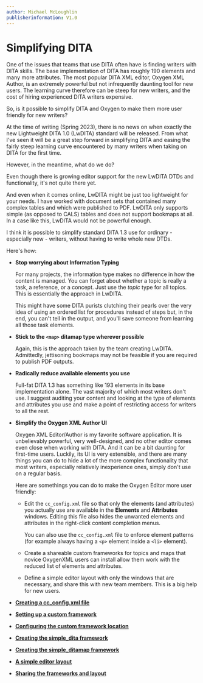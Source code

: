 ```yaml
---
author: Michael McLoughlin
publisherinformation: V1.0
---
```


# Simplifying DITA

One of the issues that teams that use DITA often have is finding writers with DITA skills. The base implementation of DITA has roughly 190 elements and many more attributes. The most popular DITA XML editor, Oxygen XML Author, is an extremely powerful but not infrequently daunting tool for new users. The learning curve therefore can be steep for new writers, and the cost of hiring experienced DITA writers expensive.

So, is it possible to simplify DITA and Oxygen to make them more user friendly for new writers?

At the time of writing \(Spring 2023\), there is no news on when exactly the new Lightweight DITA 1.0 \(LwDITA\) standard will be released. From what I've seen it will be a great step forward in simplifying DITA and easing the fairly steep learning curve encountered by many writers when taking on DITA for the first time.

However, in the meantime, what do we do?

Even though there is growing editor support for the new LwDITA DTDs and functionality, it's not quite there yet.

And even when it comes online, LwDITA might be just too lightweight for your needs. I have worked with document sets that contained many complex tables and which were published to PDF. LwDITA only supports simple \(as opposed to CALS\) tables and does not support bookmaps at all. In a case like this, LwDITA would not be powerful enough.

I think it is possible to simplify standard DITA 1.3 use for ordinary - especially new - writers, without having to write whole new DTDs.

Here's how:

-   **Stop worrying about Information Typing**

    For many projects, the information type makes no difference in how the content is managed. You can forget about whether a topic is really a task, a reference, or a concept. Just use the *topic* type for all topics. This is essentially the approach in LwDITA.

    This might have some DITA purists clutching their pearls over the very idea of using an ordered list for procedures instead of steps but, in the end, you can't tell in the output, and you'll save someone from learning all those task elements.

-   **Stick to the `<map>` ditamap type wherever possible**

    Again, this is the approach taken by the team creating LwDITA. Admittedly, jettisoning bookmaps may not be feasible if you are required to publish PDF outputs.

-   **Radically reduce available elements you use**

    Full-fat DITA 1.3 has something like 193 elements in its base implementation alone. The vast majority of which most writers don't use. I suggest auditing your content and looking at the type of elements and attributes you use and make a point of restricting access for writers to all the rest.

-   **Simplify the Oxygen XML Author UI**

    Oxygen XML Editor/Author is my favorite software application. It is unbelievably powerful, very well-designed, and no other editor comes even close when working with DITA. And it can be a bit daunting for first-time users. Luckily, its UI is very extensible, and there are many things you can do to hide a lot of the more complex functionality that most writers, especially relatively inexperience ones, simply don't use on a regular basis.

    Here are somethings you can do to make the Oxygen Editor more user friendly:

    -   Edit the `cc_config.xml` file so that only the elements \(and attributes\) you actually use are available in the **Elements** and **Attributes** windows. Editing this file also hides the unwanted elements and attributes in the right-click content completion menus.

        You can also use the `cc_config.xml` file to enforce element patterns \(for example always having a `<p>` element inside a `<li>` element\).

    -   Create a shareable custom frameworks for topics and maps that novice OxygenXML users can install allow them work with the reduced list of elements and attributes.

    -   Define a simple editor layout with only the windows that are necessary, and share this with new team members. This is a big help for new users.

-   **[Creating a cc\_config.xml file](cc_config.md)**  

-   **[Setting up a custom framework](framework_setup.md)**  

-   **[Configuring the custom framework location](framework_location.md)**  

-   **[Creating the simple\_dita framework](create_topicframework.md)**  

-   **[Creating the simple\_ditamap framework](create_mapframework.md)**  

-   **[A simple editor layout](simple-editor-layout.md)**  

-   **[Sharing the frameworks and layout](share_frameworks.md)**  


